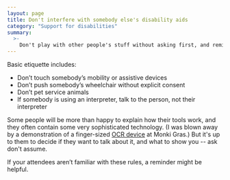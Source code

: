```yaml
---
layout: page
title: Don't interfere with somebody else's disability aids
category: "Support for disabilities"
summary:
  >-
    Don't play with other people's stuff without asking first, and remind other people to do the same.
---
```


Basic etiquette includes:

*   Don’t touch somebody’s mobility or assistive devices
*   Don’t push somebody’s wheelchair without explicit consent
*   Don’t pet service animals
*   If somebody is using an interpreter, talk to the person, not their interpreter

Some people will be more than happy to explain how their tools work, and they often contain some very sophisticated technology.
(I was blown away by a demonstration of a finger-sized [OCR device](https://en.wikipedia.org/wiki/Optical_character_recognition) at Monki Gras.)
But it's up to them to decide if they want to talk about it, and what to show you -- ask don't assume.

If your attendees aren’t familiar with these rules, a reminder might be helpful.
